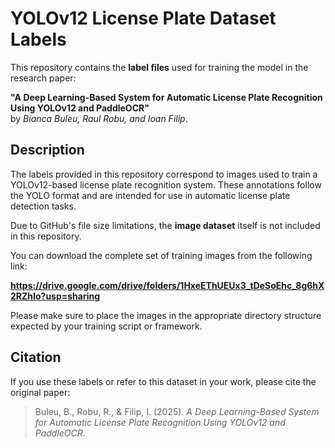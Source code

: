 # YOLOv12 License Plate Dataset Labels

This repository contains the **label files** used for training the model in the research paper:

**"A Deep Learning-Based System for Automatic License Plate Recognition Using YOLOv12 and PaddleOCR"**  
by *Bianca Buleu, Raul Robu, and Ioan Filip*.

## Description

The labels provided in this repository correspond to images used to train a YOLOv12-based license plate recognition system. These annotations follow the YOLO format and are intended for use in automatic license plate detection tasks.

Due to GitHub's file size limitations, the **image dataset** itself is not included in this repository.

You can download the complete set of training images from the following link:

**https://drive.google.com/drive/folders/1HxeEThUEUx3_tDeSoEhc_8g6hX2RZhIo?usp=sharing** 

Please make sure to place the images in the appropriate directory structure expected by your training script or framework.

## Citation

If you use these labels or refer to this dataset in your work, please cite the original paper:

> Buleu, B., Robu, R., & Filip, I. (2025). *A Deep Learning-Based System for Automatic License Plate Recognition Using YOLOv12 and PaddleOCR*.

